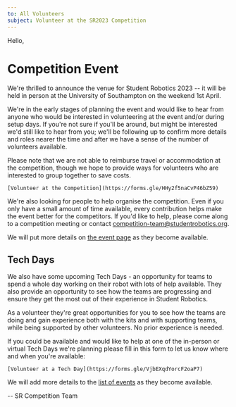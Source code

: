 ```yaml
---
to: All Volunteers
subject: Volunteer at the SR2023 Competition
---
```


Hello,

# Competition Event

We're thrilled to announce the venue for Student Robotics 2023 -- it will be
held in person at the University of Southampton on the weekend 1st April.

We're in the early stages of planning the event and would like to hear from
anyone who would be interested in volunteering at the event and/or during setup
days. If you're not sure if you'll be around, but might be interested we'd still
like to hear from you; we'll be following up to confirm more details and roles
nearer the time and after we have a sense of the number of volunteers available.

Please note that we are not able to reimburse travel or accommodation at the
competition, though we hope to provide ways for volunteers who are interested to
group together to save costs.

    [Volunteer at the Competition](https://forms.gle/HHy2f5naCvP46bZ59)

We're also looking for people to help organise the competition. Even if you only
have a small amount of time available, every contribution helps make the event
better for the competitors. If you'd like to help, please come along to a
competition meeting or contact <competition-team@studentrobotics.org>.

We will put more details on [the event page](https://studentrobotics.org/events/sr2023/competition/) as they become available.

## Tech Days

We also have some upcoming Tech Days - an opportunity for teams to spend a whole
day working on their robot with lots of help available. They also provide an
opportunity to see how the teams are progressing and ensure they get the most
out of their experience in Student Robotics.

As a volunteer they're great opportunities for you to see how the teams are
doing and gain experience both with the kits and with supporting teams, while
being supported by other volunteers. No prior experience is needed.

If you could be available and would like to help at one of the in-person or
virtual Tech Days we're planning please fill in this form to let us know where
and when you're available:

    [Volunteer at a Tech Day](https://forms.gle/VjbEXqdYorcF2oaP7)

We will add more details to the [list of events](https://studentrobotics.org/events/) as they become available.

-- SR Competition Team

